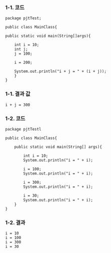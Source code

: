 ### 1-1. 코드

    package pjtTest;

    public class MainClass{

    public static void main(String[]args){

        int i = 10;
        int j;
        j = 100;

        i = 200;

        System.out.println("i + j = " + (i + j));
        }
    }


### 1-1. 결과 값

    i + j = 300



### 1-2. 코드

    package pjtTestl
    
    public class MainClass{

        public static void main(String[] args){

            int i = 10;
            System.out.println("i = " + i);

            i = 100;
            System.out.println("i = " + i);

            i = 300;
            System.out.println("i = " + i);

            i = 30;
            System.out.println("i = " + i);
        }
    }


### 1-2. 결과

    i = 10
    i = 100
    i = 300
    i = 30